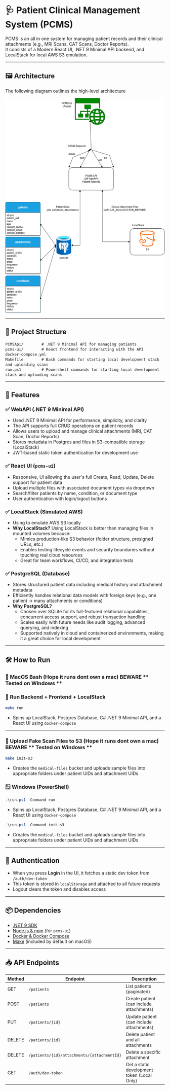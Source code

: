 # 🩺 Patient Clinical Management System (PCMS)

PCMS is an all in one system for managing patient records and their clinical attachments (e.g., MRI Scans, CAT Scans, Doctor Reports).  
It consists of a Modern React UI, .NET 9 Minimal API backend, and LocalStack for local AWS S3 emulation.

---

## 🖼️ Architecture

The following diagram outlines the high-level architecture

![Design Diagram](pcms.drawio.png)

---

## 📁 Project Structure

```
PCMSApi/        # .NET 9 Minimal API for managing patients
pcms-ui/        # React frontend for interacting with the API
docker-compose.yml
Makefile        # Bash commands for starting local development stack and uploading scans
run.ps1         # Powershell commands for starting local development stack and uploading scans
```

---

## 🧪 Features

### ✅ WebAPI (.NET 9 Minimal API)
- Used .NET 9 Minimal API for performance, simplicity, and clarity
- The API supports full CRUD operations on patient records
- Allows users to upload and manage clinical attachments (MRI, CAT Scan, Doctor Reports)
- Stores metadata in Postgres and files in S3-compatible storage (LocalStack)
- JWT-based static token authentication for development use

### ✅ React UI (`pcms-ui`)
- Responsive, UI allowing the user's full Create, Read, Update, Delete support for patient data
- Upload multiple files with associated document types via dropdown
- Search/filter patients by name, condition, or document type
- User authentication with login/logout buttons

### ✅ LocalStack (Simulated AWS)
- Using to emulate AWS S3 locally
- **Why LocalStack?** Using LocalStack is better than managing files in mounted volumes because:
  - Mimics production-like S3 behavior (folder structure, presigned URLs, etc.)
  - Enables testing lifecycle events and security boundaries without touching real cloud resources
  - Great for team workflows, CI/CD, and integration tests

### ✅ PostgreSQL (Database)
- Stores structured patient data including medical history and attachment metadata
- Efficiently handles relational data models with foreign keys (e.g., one patient → many attachments or conditions)
- **Why PostgreSQL?**
  - Chosen over SQLite for its full-featured relational capabilities, concurrent access support, and robust transaction handling
  - Scales easily with future needs like audit logging, advanced querying, and indexing
  - Supported natively in cloud and containerized environments, making it a great choice for local development
---

## 🛠️ How to Run 

### 🍎 MacOS Bash (Hope it runs dont own a mac) BEWARE ** Tested on Windows **

### 🔄 Run Backend + Frontend + LocalStack 

```bash
make run
```

- Spins up LocalStack, Postgres Database, C# .NET 9 Minimal API, and a React UI using `docker-compose`

---

### 📂 Upload Fake Scan Files to S3 (Hope it runs dont own a mac) BEWARE ** Tested on Windows **

```bash
make init-s3
```

- Creates the `medical-files` bucket and uploads sample files into appropriate folders under patient UIDs and attachment UIDs

### 🪟 Windows (PowerShell)

```powershell
.\run.ps1 -Command run
```

- Spins up LocalStack, Postgres Database, C# .NET 9 Minimal API, and a React UI using `docker-compose`

```powershell
.\run.ps1 -Command init-s3
```
- Creates the `medical-files` bucket and uploads sample files into appropriate folders under patient UIDs and attachment UIDs

---

## 🔐 Authentication

- When you press **Login** in the UI, it fetches a static dev token from `/auth/dev-token`
- This token is stored in `localStorage` and attached to all future requests
- Logout clears the token and disables access

---

## 📦 Dependencies

- [.NET 9 SDK](https://dotnet.microsoft.com/en-us/download)
- [Node.js & npm](https://nodejs.org/) (for `pcms-ui`)
- [Docker & Docker Compose](https://www.docker.com/)
- [Make](https://formulae.brew.sh/formula/make) (included by default on macOS)

---

## 📥 API Endpoints

| Method | Endpoint                                    | Description                                               |
|--------|---------------------------------------------|-----------------------------------------------------------|
| GET    | `/patients`                                 | List patients (paginated)                                 |
| POST   | `/patients`                                 | Create patient (can include attachments)                  |
| PUT    | `/patients/{id}`                            | Update patient (can include attachments)                  |
| DELETE | `/patients/{id}`                            | Delete patient and all attachments                        |
| DELETE | `/patients/{id}/attachments/{attachmentId}` | Delete a specific attachment                              |
| GET    | `/auth/dev-token`                           | Get a static development token (Local Only)               |
